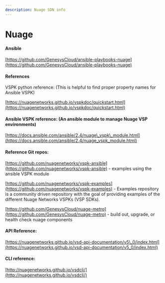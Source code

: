 ```yaml
---
description: Nuage SDN info
---
```


# Nuage

#### Ansible 

[https://github.com/GenesysCloud/ansible-playbooks-nuage](https://github.com/GenesysCloud/ansible-playbooks-nuage) 

#### References 

VSPK python reference: \(This is helpful to find proper property names for Ansible VSPK\)   
 

[https://nuagenetworks.github.io/vspkdoc/quickstart.html](https://nuagenetworks.github.io/vspkdoc/quickstart.html) 

#### Ansible VSPK reference: \(An ansible module to manage Nuage VSP environments\) 

[https://docs.ansible.com/ansible/2.4/nuage\_vspk\_module.html](https://docs.ansible.com/ansible/2.4/nuage_vspk_module.html) 

#### Reference Git repos:   

[https://github.com/nuagenetworks/vspk-ansible](https://github.com/nuagenetworks/vspk-ansible) - examples using the ansible VSPK module 

[https://github.com/nuagenetworks/vspk-examples](https://github.com/nuagenetworks/vspk-examples) - Examples repository is a community driven repository with the goal of providing examples of the different Nuage Networks VSPKs \(VSP SDKs\). 

[https://github.com/GenesysCloud/nuage-metro](https://github.com/GenesysCloud/nuage-metro) - build out, upgrade, or health check nuage components 

#### API Reference:   

[https://nuagenetworks.github.io/vsd-api-documentation/v5\_0/index.html](https://nuagenetworks.github.io/vsd-api-documentation/v5_0/index.html) 

#### CLI reference: 

[http://nuagenetworks.github.io/vsdcli/](http://nuagenetworks.github.io/vsdcli/) 

